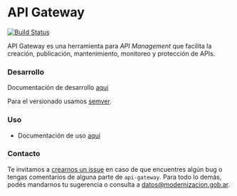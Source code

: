 # API Gateway

[![Build Status](https://travis-ci.org/datosgobar/api-gateway.svg?branch=master)](https://travis-ci.org/datosgobar/api-gateway)

API Gateway es una herramienta para *API Management* que facilita la creación, publicación, mantenimiento, monitoreo y protección de APIs.

### Desarrollo

Documentación de desarrollo [aquí](docs/development.md)

Para el versionado usamos [semver](https://semver.org/).

### Uso

- Documentación de uso [aquí](docs/index.md)


### Contacto
Te invitamos a [crearnos un issue](https://github.com/datosgobar/api-gateway/issues/new?title=Encontre-un-bug-en-api-gateway)
en caso de que encuentres algún bug o tengas comentarios de alguna parte de `api-gateway`. Para todo lo demás, podés mandarnos tu sugerencia o consulta a [datos@modernizacion.gob.ar](mailto:datos@modernizacion.gob.ar).

